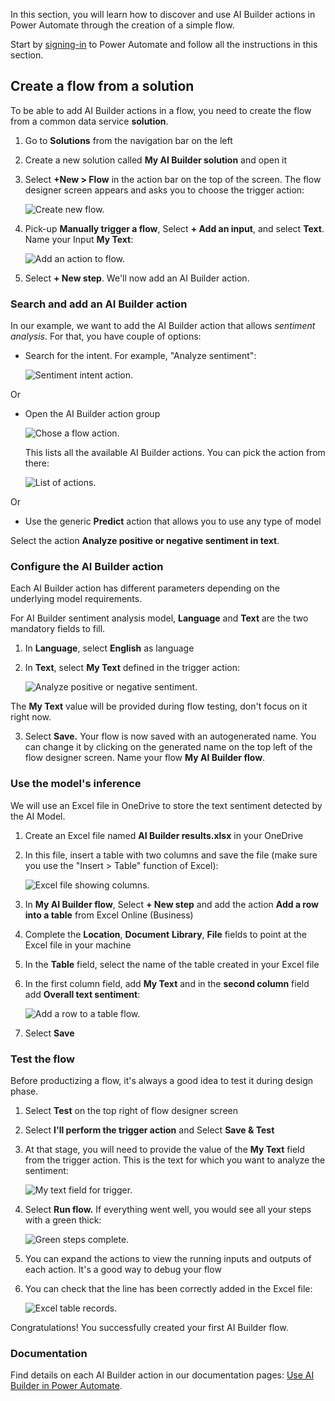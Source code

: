 In this section, you will learn how to discover and use AI Builder actions in Power Automate through the creation of a simple flow.

Start by [signing-in](https://flow.microsoft.com/?azure-portal=true) to Power Automate and follow all the instructions in this section.

## Create a flow from a solution

To be able to add AI Builder actions in a flow, you need to create the flow from a common data service **solution**.

1.  Go to **Solutions** from the navigation bar on the left

2.  Create a new solution called **My AI Builder solution** and open it

3.  Select **+New \> Flow** in the action bar on the top of the screen. The flow designer screen appears and asks you to choose the trigger action:

    ![Create new flow.](../media/03-auto-generate-number.png)

4.  Pick-up **Manually trigger a flow**, Select **+ Add an input**, and select **Text**. Name your Input **My Text**:

    ![Add an action to flow.](../media/03-pick-up-flow-trigger.png)

5.  Select **+ New step**. We'll now add an AI Builder action.

### Search and add an AI Builder action

In our example, we want to add the AI Builder action that allows *sentiment analysis*. For that, you have couple of options:

-   Search for the intent. For example, "Analyze sentiment":

    ![Sentiment intent action.](../media/03-add-action.png)

Or

-   Open the AI Builder action group

    ![Chose a flow action.](../media/03-ai-builder-action.png)

    This lists all the available AI Builder actions. You can pick the action from there:

    ![List of actions.](../media/03-ai-builder-flow.png)

Or

-   Use the generic **Predict** action that allows you to use any type of model

Select the action **Analyze positive or negative sentiment in text**.

### Configure the AI Builder action

Each AI Builder action has different parameters depending on the underlying model requirements.

For AI Builder sentiment analysis model, **Language** and **Text** are the two mandatory fields to fill.

1.  In **Language**, select **English** as language

2.  In **Text**, select **My Text** defined in the trigger action:

    ![Analyze positive or negative sentiment.](../media/03-sentiment.png)

The **My Text** value will be provided during flow testing, don't focus on it right now.

3.  Select **Save.** Your flow is now saved with an autogenerated name. You can change it by clicking on the generated name on the top left of the flow designer screen. Name your flow **My AI Builder flow**.

### Use the model's inference

We will use an Excel file in OneDrive to store the text sentiment detected by the AI Model.

1.  Create an Excel file named **AI Builder results.xlsx** in your OneDrive

2.  In this file, insert a table with two columns and save the file (make sure you use the "Insert \> Table" function of Excel):

    ![Excel file showing columns.](../media/03-excel.png)

3.  In **My AI Builder flow**, Select **+ New step** and add the action **Add a row into a table** from Excel Online (Business)

4.  Complete the **Location**, **Document** **Library**, **File** fields to point at the Excel file in your machine

5.  In the **Table** field, select the name of the table created in your Excel file

6.  In the first column field, add **My Text** and in the **second column** field add **Overall text sentiment**:

    ![Add a row to a table flow.](../media/03-add-table.png)

7.  Select **Save**

### Test the flow

Before productizing a flow, it's always a good idea to test it during design phase.

1.  Select **Test** on the top right of flow designer screen

2.  Select **I'll perform the trigger action** and Select **Save & Test**

3.  At that stage, you will need to provide the value of the **My Text** field from the trigger action. This is the text for which you want to analyze the sentiment:

    ![My text field for trigger.](../media/03-my-text.png)

4.  Select **Run flow.** If everything went well, you would see all your steps with a green thick:

    ![Green steps complete.](../media/03-steps-complete.png)

5.  You can expand the actions to view the running inputs and outputs of each action. It's a good way to debug your flow

6.  You can check that the line has been correctly added in the Excel file:

    ![Excel table records.](../media/03-populate-excel.png)

Congratulations! You successfully created your first AI Builder flow.

### Documentation

Find details on each AI Builder action in our documentation pages: [Use AI Builder in Power Automate](https://docs.microsoft.com/ai-builder/use-in-flow-overview/?azure-portal=true).
